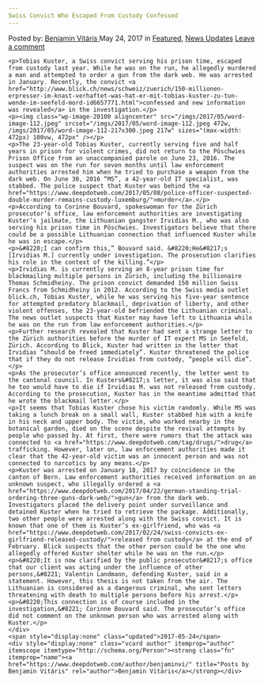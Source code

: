 ```yaml
---
Swiss Convict Who Escaped From Custody Confessed
---
```

<article class="post-listing post-20080 post type-post status-publish format-standard has-post-thumbnail hentry 
    <div class="post-inner">
        <span>Posted by: <a href="https://www.deepdotweb.com/author/benjaminvi/" title="">Benjamin Vitáris </a></span>
    <span>May 24, 2017</span>
    <span>in <a href="https://www.deepdotweb.com/category/deepdot-news/" rel="category tag">Featured</a>, <a href="https://www.deepdotweb.com/category/news-updates/" rel="category tag">News Updates</a></span>
    <span><a href="https://www.deepdotweb.com/2017/05/24/swiss-convict-who-escaped-from-custody-confessed/#respond">Leave a comment</a></span>
    </p>
    <div class="clear"></div>
    
    <p>Tobias Kuster, a Swiss convict serving his prison time, escaped from custody last year. While he was on the run, he allegedly murdered a man and attempted to order a gun from the dark web. He was arrested in January. Recently, the convict <a href="http://www.blick.ch/news/schweiz/zuerich/150-millionen-erpresser-im-knast-verhaftet-was-hat-er-mit-tobias-kuster-zu-tun-wende-im-seefeld-mord-id6657771.html">confessed and new information was revealed</a> in the investigation.</p>
    <p><img class="wp-image-20100 aligncenter" src="/imgs/2017/05/word-image-112.jpeg" srcset="/imgs/2017/05/word-image-112.jpeg 472w, /imgs/2017/05/word-image-112-217x300.jpeg 217w" sizes="(max-width: 472px) 100vw, 472px" /></p>
    <p>The 23-year-old Tobias Kuster, currently serving five and half years in prison for violent crimes, did not return to the Pöschwies Prison Office from an unaccompanied parole on June 23, 2016. The suspect was on the run for seven months until law enforcement authorities arrested him when he tried to purchase a weapon from the dark web. On June 30, 2016 “MS”, a 42-year-old IT specialist, was stabbed. The police suspect that Kuster was behind the <a href="https://www.deepdotweb.com/2017/05/08/police-officer-suspected-double-murder-remains-custody-luxemburg/">murder</a>.</p>
    <p>According to Corinne Bouvard, spokeswoman for the Zürich prosecutor’s office, law enforcement authorities are investigating Kuster’s jailmate, the Lithuanian gangster Irvidias M., who was also serving his prison time in Pöschwies. Investigators believe that there could be a possible Lithuanian connection that influenced Kuster while he was in escape.</p>
    <p>&#8220;I can confirm this,” Bouvard said. &#8220;He&#8217;s [Irvidias M.] currently under investigation. The prosecution clarifies his role in the context of the killing.”</p>
    <p>Irvidias M. is currently serving an 8-year prison time for blackmailing multiple persons in Zürich, including the billionaire Thomas Schmidheiny. The prison convict demanded 150 million Swiss Francs from Schmidheiny in 2012. According to the Swiss media outlet blick.ch, Tobias Kuster, while he was serving his five-year sentence for attempted predatory blackmail, deprivation of liberty, and other violent offenses, the 23-year-old befriended the Lithuanian criminal. The news outlet suspects that Kuster may have left to Lithuania while he was on the run from law enforcement authorities.</p>
    <p>Further research revealed that Kuster had sent a strange letter to the Zürich authorities before the murder of IT expert MS in Seefeld, Zürich. According to Blick, Kuster had written in the letter that Irvidias “should be freed immediately”. Kuster threatened the police that if they do not release Irvidias from custody, “people will die”.</p>
    <p>As the prosecutor’s office announced recently, the letter went to the cantonal council. In Kusters&#8217;s letter, it was also said that he too would have to die if Irvidias M. was not released from custody. According to the prosecution, Kuster has in the meantime admitted that he wrote the blackmail letter.</p>
    <p>It seems that Tobias Kuster chose his victim randomly. While MS was taking a lunch break on a small wall, Kuster stabbed him with a knife in his neck and upper body. The victim, who worked nearby in the botanical garden, died on the scene despite the revival attempts by people who passed by. At first, there were rumors that the attack was connected to <a href="https://www.deepdotweb.com/tag/drugs/">drug</a> trafficking. However, later on, law enforcement authorities made it clear that the 42-year-old victim was an innocent person and was not connected to narcotics by any means.</p>
    <p>Kuster was arrested on January 18, 2017 by coincidence in the canton of Bern. Law enforcement authorities received information on an unknown suspect, who illegally ordered a <a href="https://www.deepdotweb.com/2017/04/22/german-standing-trial-ordering-three-guns-dark-web/">gun</a> from the dark web. Investigators placed the delivery point under surveillance and detained Kuster when he tried to retrieve the package. Additionally, two other people were arrested along with the Swiss convict. It is known that one of them is Kuster’s ex-girlfriend, who was <a href="https://www.deepdotweb.com/2017/02/24/swiss-convicts-ex-girlfriend-released-custody/">released from custody</a> at the end of February. Blick suspects that the other person could be the one who allegedly offered Kuster shelter while he was on the run.</p>
    <p>&#8220;It is now clarified by the public prosecutor&#8217;s office that our client was acting under the influence of other persons,&#8221; Valentin Landmann, defending Kuster, said in a statement. However, this thesis is not taken from the air. The Lithuanian is considered as a dangerous criminal, who sent letters threatening with death to multiple persons before his arrest.</p>
    <p>&#8220;This connection is of course included in the investigation,&#8221; Corinne Bouvard said. The prosecutor’s office did not comment on the unknown person who was arrested along with Kuster.</p>
    </div>
    <span style="display:none" class="updated">2017-05-24</span>
    <div style="display:none" class="vcard author" itemprop="author" itemscope itemtype="http://schema.org/Person"><strong class="fn" itemprop="name"><a href="https://www.deepdotweb.com/author/benjaminvi/" title="Posts by Benjamin Vitáris" rel="author">Benjamin Vitáris</a></strong></div>
    
